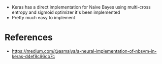* Keras has a direct implementation for Naive Bayes using multi-cross entropy and sigmoid optimizer it's been implemented
* Pretty much easy to implement
# References
* https://medium.com/@asmaiya/a-neural-implementation-of-nbsvm-in-keras-d4ef8c96cb7c 
